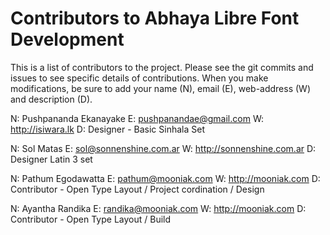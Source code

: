 Contributors to Abhaya Libre Font Development
===============

This is a list of contributors to the project. Please see the git commits and issues to see specific details of contributions.
When you make modifications, be sure to add your name (N), email (E), web-address (W) and description (D).

N: Pushpananda Ekanayake
E: pushpanandae@gmail.com
W: http://isiwara.lk
D: Designer - Basic Sinhala Set

N: Sol Matas
E: sol@sonnenshine.com.ar
W: http://sonnenshine.com.ar
D: Designer Latin 3 set

N: Pathum Egodawatta
E: pathum@mooniak.com
W: http://mooniak.com
D: Contributor - Open Type Layout / Project cordination / Design

N: Ayantha Randika
E: randika@mooniak.com
W: http://mooniak.com
D: Contributor - Open Type Layout / Build
